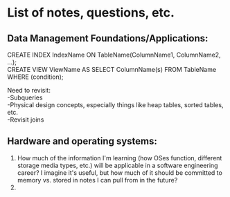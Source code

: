 # List of notes, questions, etc.

## Data Management Foundations/Applications: 
CREATE INDEX IndexName ON TableName(ColumnName1, ColumnName2, ...); <br/>
CREATE VIEW ViewName AS SELECT ColumnName(s) FROM TableName WHERE (condition); 

Need to revisit: <br/>
-Subqueries <br/>
-Physical design concepts, especially things like heap tables, sorted tables, etc. <br/>
-Revisit joins


## Hardware and operating systems:
1) How much of the information I'm learning (how OSes function, different storage media types, etc.) will be applicable in a software engineering career? I imagine it's useful, but how much of it should be committed to memory vs. stored in notes I can pull from in the future?
2)
